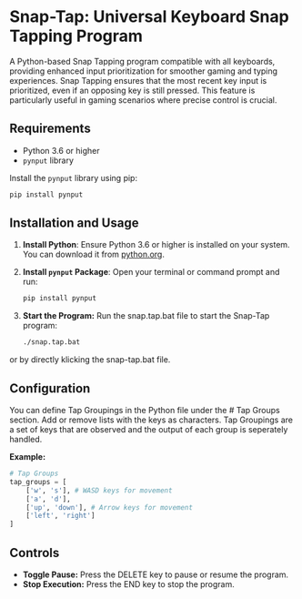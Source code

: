 # Snap-Tap: Universal Keyboard Snap Tapping Program

A Python-based Snap Tapping program compatible with all keyboards, providing enhanced input prioritization for smoother gaming and typing experiences.
Snap Tapping ensures that the most recent key input is prioritized, even if an opposing key is still pressed. This feature is particularly useful in gaming scenarios where precise control is crucial.

## Requirements

- Python 3.6 or higher
- `pynput` library

Install the `pynput` library using pip:

```bash
pip install pynput
```

## Installation and Usage

1. **Install Python**: Ensure Python 3.6 or higher is installed on your system. You can download it from [python.org](https://www.python.org/).

2. **Install `pynput` Package**: Open your terminal or command prompt and run:
   ```bash
   pip install pynput
   ```
3. **Start the Program:** Run the snap.tap.bat file to start the Snap-Tap program:
   ```bash
   ./snap.tap.bat
   ```
  or by directly klicking the snap-tap.bat file.

## Configuration
You can define Tap Groupings in the Python file under the # Tap Groups section. Add or remove lists with the keys as characters. 
Tap Groupings are a set of keys that are observed and the output of each group is seperately handled.

**Example:**

  ```python
  # Tap Groups
  tap_groups = [
      ['w', 's'], # WASD keys for movement
      ['a', 'd'],  
      ['up', 'down'], # Arrow keys for movement
      ['left', 'right']  
  ]
  ```

## Controls

- **Toggle Pause:** Press the DELETE key to pause or resume the program.
- **Stop Execution:** Press the END key to stop the program.
